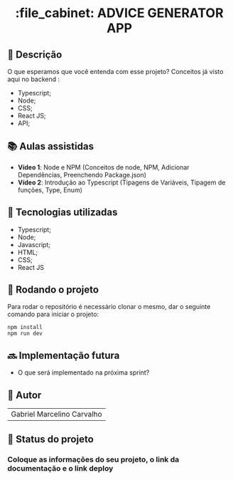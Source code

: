 <h1 align="center">:file_cabinet: ADVICE GENERATOR APP</h1>

## :memo: Descrição

O que esperamos que você entenda com esse projeto?
Conceitos já visto aqui no backend :

- Typescript;
- Node;
- CSS;
- React JS;
- API;

## :books: Aulas assistidas

- <b>Vídeo 1</b>: Node e NPM (Conceitos de node, NPM, Adicionar Dependências, Preenchendo Package.json)
- <b>Vídeo 2</b>: Introdução ao Typescript (Tipagens de Variáveis, Tipagem de funções, Type, Enum)

## :wrench: Tecnologias utilizadas

- Typescript;
- Node;
- Javascript;
- HTML;
- CSS;
- React JS

## :rocket: Rodando o projeto

Para rodar o repositório é necessário clonar o mesmo, dar o seguinte comando para iniciar o projeto:

```
npm install
npm run dev
```

## :soon: Implementação futura

- O que será implementado na próxima sprint?

## :handshake: Autor

<table>
  <tr>
    <td align="center">
      </h3>Gabriel Marcelino Carvalho</h3>
    </td>
  </tr>
</table>

## :dart: Status do projeto

### Coloque as informações do seu projeto, o link da documentação e o link deploy
